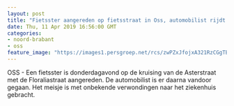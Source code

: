 ```yaml
---
layout: post
title: "Fietsster aangereden op fietsstraat in Oss, automobilist rijdt door"
date: Thu, 11 Apr 2019 16:56:00 GMT
categories: 
- noord-brabant 
- oss 
feature_image: "https://images1.persgroep.net/rcs/zwPZxJfojxA321RzCGgTB6oLfqc/diocontent/145325859/_fitwidth/400/?appId=21791a8992982cd8da851550a453bd7f&quality=0.7"
---
```


OSS - Een fietsster is donderdagavond op de kruising van de Asterstraat met de Floraliastraat aangereden. De automobilist is er daarna vandoor gegaan. Het meisje is met onbekende verwondingen naar het ziekenhuis gebracht.
